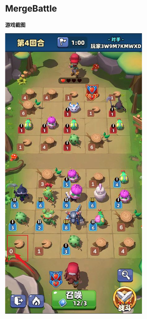 # MergeBattle
### 游戏截图
<img src="https://github.com/edrPsma/MergeBattle/blob/main/MergeBattle.png" title="MergeBattle.png">
